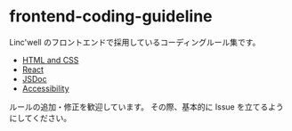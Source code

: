 # frontend-coding-guideline

Linc'well のフロントエンドで採用しているコーディングルール集です。

- [HTML and CSS](./html-and-css/README.md)
- [React](./react/README.md)
- [JSDoc](./JSDoc/README.md)
- [Accessibility](./accessibility/README.md)

ルールの追加・修正を歓迎しています。
その際、基本的に Issue を立てるようにしてください。
